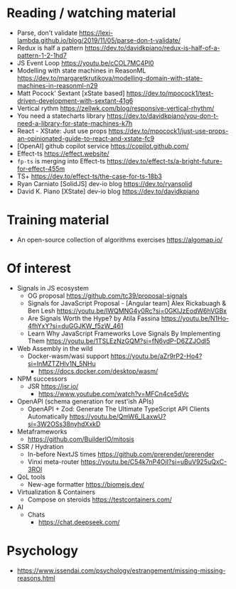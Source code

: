 # Reading / watching material

- Parse, don't validate https://lexi-lambda.github.io/blog/2019/11/05/parse-don-t-validate/
- Redux is half a pattern https://dev.to/davidkpiano/redux-is-half-of-a-pattern-1-2-1hd7
- JS Event Loop https://youtu.be/cCOL7MC4Pl0
- Modelling with state machines in ReasonML https://dev.to/margaretkrutikova/modelling-domain-with-state-machines-in-reasonml-n29
- Matt Pocock' Sextant [xState based] https://dev.to/mpocock1/test-driven-development-with-sextant-41g6
- Vertical rythm https://zellwk.com/blog/responsive-vertical-rhythm/
- You need a statecharts library https://dev.to/davidkpiano/you-don-t-need-a-library-for-state-machines-k7h
- React - XState: Just use props https://dev.to/mpocock1/just-use-props-an-opinionated-guide-to-react-and-xstate-fc9
- [OpenAI] github copilot service https://copilot.github.com/
- Effect-ts https://effect.website/
- `fp-ts` is merging into Effect-ts https://dev.to/effect-ts/a-bright-future-for-effect-455m
- TS+ https://dev.to/effect-ts/the-case-for-ts-18b3
- Ryan Carniato [SolidJS] dev-io blog https://dev.to/ryansolid
- David K. Piano [XState] dev-io blog https://dev.to/davidkpiano

# Training material

- An open-source collection of algorithms exercises https://algomap.io/

# Of interest

- Signals in JS ecosystem
  - OG proposal https://github.com/tc39/proposal-signals
  - Signals for JavaScript Proposal - [Angular team] Alex Rickabuagh & Ben Lesh https://youtu.be/IWQMNG4y0Rc?si=0GKIJzEodW6hVGBx
  - Are Signals Worth the Hype? by Atila Fassina https://youtu.be/N1Ho-4fhYxY?si=duGGJKW_f5zW_461
  - Learn Why JavaScript Frameworks Love Signals By Implementing Them https://youtu.be/1TSLEzNzGQM?si=fN6vdP-D6ZZJOdl5
- Web Assembly in the wild
  - Docker-wasm/wasi support https://youtu.be/aZr9rP2-Ho4?si=InMZTZHlv1N_5NHu
    - https://docs.docker.com/desktop/wasm/
- NPM successors
  - JSR https://jsr.io/
    - https://www.youtube.com/watch?v=MFCn4ce5dVc
- OpenAPI (schema generation for rest'ish APIs)
  - OpenAPI + Zod: Generate The Ultimate TypeScript API Clients Automatically https://youtu.be/QmW6_lLaxwU?si=3W2OSs38nyhdXxkD
- Metaframeworks
  - https://github.com/BuilderIO/mitosis
- SSR / Hydration
  - In-before NextJS times https://github.com/prerender/prerender
  - Vinxi meta-router https://youtu.be/C54k7nP4OjI?si=uBuV925uQxC-3ROl
- QoL tools
  - New-age formatter https://biomejs.dev/
- Virtualization & Containers
  - Compose on steroids https://testcontainers.com/
- AI
  - Chats
    - https://chat.deepseek.com/

# Psychology
- https://www.issendai.com/psychology/estrangement/missing-missing-reasons.html
